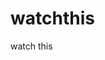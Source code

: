 watchthis
=========

watch this
































































































